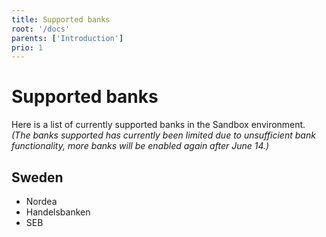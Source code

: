 ```yaml
---
title: Supported banks
root: '/docs'
parents: ['Introduction']
prio: 1
---
```


# Supported banks

Here is a list of currently supported banks in the Sandbox environment. <em>(The banks supported has currently been limited due to unsufficient bank functionality, more banks will be enabled again after June 14.)</em>

## Sweden

- Nordea
- Handelsbanken
- SEB
